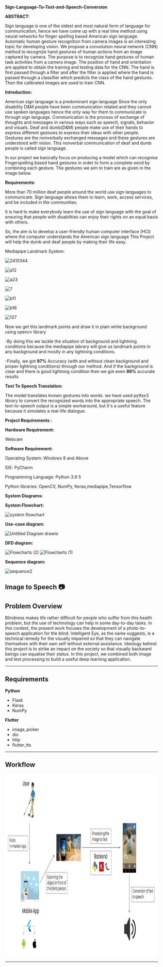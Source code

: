 **Sign-Language-To-Text-and-Speech-Conversion**

**ABSTRACT:** 

 Sign language is one of the oldest and most natural form of language for communication, hence we have come up with a real time method using neural networks for finger spelling based American sign language. Automatic human gesture recognition from camera images is an interesting topic for developing vision. We propose a convolution neural network (CNN) method to recognize hand gestures of human actions from an image captured by camera. The purpose is to recognize hand gestures of human task activities from a camera image. The position of hand and orientation are applied to obtain the training and testing data for the CNN. The hand is first passed through a filter and after the filter is applied where the hand is passed through a classifier which predicts the class of the hand gestures. Then the calibrated images are used to train CNN. 



**Introduction:**

 American sign language is a predominant sign language Since the only disability D&M people have been communication related and they cannot use spoken languages hence the only way for them to communicate is through sign language. Communication is the process of exchange of thoughts and messages in various ways such as speech, signals, behavior and visuals. Deaf and dumb(D&M) people make use of their hands to express different gestures to express their ideas with other people. Gestures are the nonverbally exchanged messages and these gestures are understood with vision. This nonverbal communication of deaf and dumb people is called sign language. 

In our project we basically focus on producing a model which can recognise Fingerspelling based hand gestures in order to form a complete word by combining each gesture. The gestures we aim to train are as given in the image below. 

**Requirements:**

More than 70 million deaf people around the world use sign languages to communicate. Sign language allows them to learn, work, access services, and be included in the communities.  

It is hard to make everybody learn the use of sign language with the goal of ensuring that people with disabilities can enjoy their rights on an equal basis with others. 

So, the aim is to develop a user-friendly human computer interface (HCI) where the computer understands the American sign language This Project will help the dumb and deaf people by making their life easy. 


Mediapipe Landmark System: 

![2410344](https://user-images.githubusercontent.com/99630855/201489741-3649959e-df4d-4c32-898a-8f994be92ca2.png)

![a12](https://user-images.githubusercontent.com/99630855/201490095-96402d48-b289-4ff3-9738-ed99ffcffca6.jpg)

![a23](https://user-images.githubusercontent.com/99630855/201490105-87b17583-45c5-4e3b-82d1-0c9a6f98fc55.jpg)

![7](https://user-images.githubusercontent.com/99630855/201490124-dc41d7ad-313f-47b7-b50c-0f9db3155e0d.jpg)

![b11](https://user-images.githubusercontent.com/99630855/201490119-55ff1b2d-1826-4bc6-994e-8c8c528c8c35.jpg)

![b16](https://user-images.githubusercontent.com/99630855/201490122-46d87005-ccb6-46ac-9dcf-185a569d6958.jpg)

![127](https://user-images.githubusercontent.com/99630855/201490130-b0aae39b-a623-4cf8-b41d-0611c02637ed.jpg)
 

Now we get this landmark points and draw it in plain white background using opencv library 

-By doing this we tackle the situation of background and lightning conditions because the mediapipe labrary will give us landmark points in any background and mostly in any lightning conditions. 


-Finally, we got **97%** Accuracy (with and without clean background and proper lightning conditions) through our method. And if the background is clear and there is good lightning condition then we got even **99%** accurate results 



**Text To Speech Translation:**

The model translates known gestures into words. we have used pyttsx3 library to convert the recognized words into the appropriate speech. The text-to-speech output is a simple workaround, but it's a useful feature because it simulates a real-life dialogue. 

**Project Requirements :**

**Hardware Requirement:**

Webcam 

**Software Requirement:**

Operating System: Windows 8 and Above 

IDE: PyCharm 

Programming Language: Python 3.9 5 

Python libraries: OpenCV, NumPy, Keras,mediapipe,Tensorflow 


**System Diagrams:**


**System Flowchart:**

![system flowchart](https://user-images.githubusercontent.com/99630855/201490238-224f65aa-071f-473a-8c23-a9d60e0a47d8.png)

**Use-case diagram:**

![Untitled Diagram drawio](https://user-images.githubusercontent.com/99630855/201490218-85f4c194-0496-4dfb-b920-e486256bd6b7.png)
 
**DFD diagram:**

![Flowcharts (2)](https://user-images.githubusercontent.com/99630855/201490221-f543fa6d-75ba-4db0-bc35-ee8c06e25018.png)
![Flowcharts (1)](https://user-images.githubusercontent.com/99630855/201490226-966bcc44-8149-433d-ab3b-b0a23deb1c91.png)

**Sequence diagram:**

![sequence2](https://user-images.githubusercontent.com/99630855/201490230-b903c365-7a4c-4972-8268-5687060b9cd0.png)


## Image to Speech 📷



## Problem Overview

Blindness makes life rather difficult for people who suffer from this health problem, but the use of technology can help in some day-to-day tasks. In this context, the present work focuses the development of a photo-to-speech application for the blind. Intelligent Eye, as the name suggests, is a technical remedy for the visually impaired so that they can navigate themselves with their own self without external assistance. Ideology behind this project is to strike an impact on the society so that visually backward beings can equalise their status. In this project, we combined both image and text processing to build a useful deep learning application.


---

## Requirements

**Python**
* Flask
* Keras
* NumPy

**Flutter**
* image_picker
* dio
* http
* flutter_tts

---

## Workflow

<img src="https://github.com/HeliosX7/caption-generator-app/blob/master/images/workflow.JPG" height="600">



---
 


 
